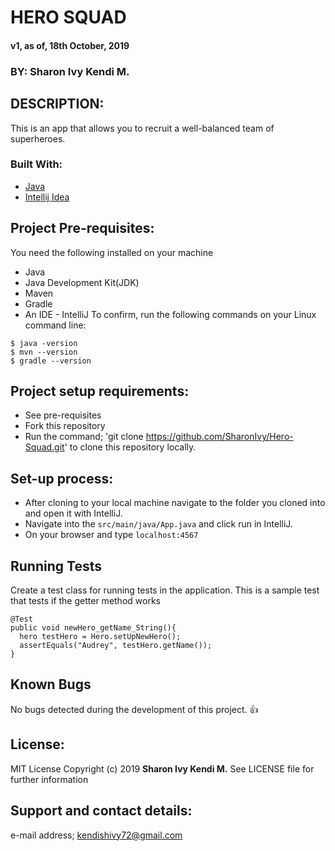# HERO SQUAD
 #### v1, as of, 18th October, 2019
 ### BY: Sharon Ivy Kendi M.

## DESCRIPTION:
  This is an app that allows you to recruit a well-balanced team of superheroes.
### Built With:
  * [Java](https://www.java.com/)
  * [Intellij Idea](https://www.jetbrains.com/idea/)  



## Project Pre-requisites:
  You need the following installed on your machine
  - Java
  - Java Development Kit(JDK)
  - Maven
  - Gradle
  - An IDE - IntelliJ
  To confirm, run the following commands on your Linux command line:
  ```
  $ java -version
  $ mvn --version
  $ gradle --version
  ```
  
## Project setup requirements:
  * See pre-requisites
  * Fork this repository
  * Run the command;
  'git clone https://github.com/SharonIvy/Hero-Squad.git' to clone this repository locally.

## Set-up process:
  * After cloning to your local machine navigate to the folder you cloned into and open it with IntelliJ.
  * Navigate into the ``` src/main/java/App.java ``` and click run in IntelliJ.
  * On your browser and type ``` localhost:4567 ```
    
## Running Tests 
 Create a test class for running tests in the application.
 This is a sample test that tests if the getter method works
 ```
 @Test
 public void newHero_getName_String(){
   hero testHero = Hero.setUpNewHero();
   assertEquals("Audrey", testHero.getName());
 }
 ```
 
## Known Bugs
 No bugs detected during the development of this project.
 :+1:
  
## License:
  MIT License
    Copyright (c) 2019 **Sharon Ivy Kendi M.**
   See LICENSE file for further information
  
## Support and contact details:
  e-mail address; kendishivy72@gmail.com
